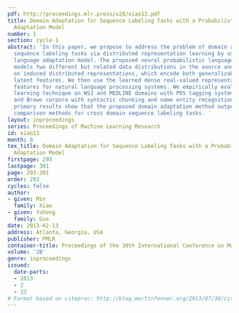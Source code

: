 ```yaml
---
pdf: http://proceedings.mlr.press/v28/xiao13.pdf
title: Domain Adaptation for Sequence Labeling Tasks with a Probabilistic Language
  Adaptation Model
number: 1
section: cycle-1
abstract: 'In this paper, we propose to address the problem of domain adaptation for
  sequence labeling tasks via distributed representation learning by using a log-bilinear
  language adaptation model. The proposed neural probabilistic language model simultaneously
  models two different but related data distributions in the source and target domains   based
  on induced distributed representations, which encode both generalizable and domain-specific
  latent features. We then use the learned dense real-valued representation as   augmenting
  features for natural language processing systems. We empirically evaluate the proposed
  learning technique on WSJ and MEDLINE domains with POS tagging systems, and on WSJ
  and Brown corpora with syntactic chunking and name entity recognition systems. Our
  primary results show that the proposed domain adaptation method outperforms a number
  comparison methods for cross domain sequence labeling tasks. '
layout: inproceedings
series: Proceedings of Machine Learning Research
id: xiao13
month: 0
tex_title: Domain Adaptation for Sequence Labeling Tasks with a Probabilistic Language
  Adaptation Model
firstpage: 293
lastpage: 301
page: 293-301
order: 293
cycles: false
author:
- given: Min
  family: Xiao
- given: Yuhong
  family: Guo
date: 2013-02-13
address: Atlanta, Georgia, USA
publisher: PMLR
container-title: Proceedings of the 30th International Conference on Machine Learning
volume: '28'
genre: inproceedings
issued:
  date-parts:
  - 2013
  - 2
  - 13
# Format based on citeproc: http://blog.martinfenner.org/2013/07/30/citeproc-yaml-for-bibliographies/
---
```

